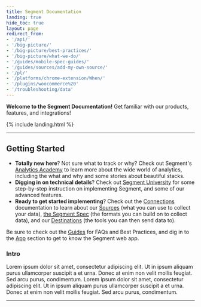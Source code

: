 ```yaml
---
title: Segment Documentation
landing: true
hide_toc: true
layout: page
redirect_from:
- '/api/'
- '/big-picture/'
- '/big-picture/best-practices/'
- '/big-picture/what-we-do/'
- '/guides/mobile-spec-guides/'
- '/guides/sources/add-my-own-source/'
- '/pl/'
- '/platforms/chrome-extension/When/'
- '/plugins/woocommerce%20'
- '/troubleshooting/data'
---
```


**Welcome to the Segment Documentation!**
Get familiar with our products, features, and integrations!

{% include landing.html %}

---

## Getting Started

- **Totally new here**? Not sure what to track or why? Check out Segment's [Analytics Academy](https://segment.com/academy/) to learn more about the wide world of analytics, including the what and why and some stories about beautiful stacks.
- **Digging in on technical details**?  Check out [Segment University](https://university.segment.com/) for some step-by-step instruction on implementing Segment, and some of our advanced features.
- **Ready to get started implementing**? Check out the [Connections](/docsv2/connections/) documentation to learn about our [Sources](/docsv2/connections/sources/) (what you can use to collect your data), [the Segment Spec](/docsv2/connections/spec/) (the formats you can build on to collect data), and our [Destinations](/docsv2/connections/destinations/) (the tools you can then send data to).

Be sure to check out the [Guides](/docsv2/guides/) for FAQs and Best Practices, and dig in to the [App](/docsv2/segment-app/) section to get to know the Segment web app.

### Intro

Lorem ipsum dolor sit amet, consectetur adipiscing elit. Ut in ipsum aliquam purus ullamcorper suscipit a et urna. Donec at enim non velit mollis feugiat. Sed arcu purus, condimentum. Lorem ipsum dolor sit amet, consectetur adipiscing elit. Ut in ipsum aliquam purus ullamcorper suscipit a et urna. Donec at enim non velit mollis feugiat. Sed arcu purus, condimentum.

---
